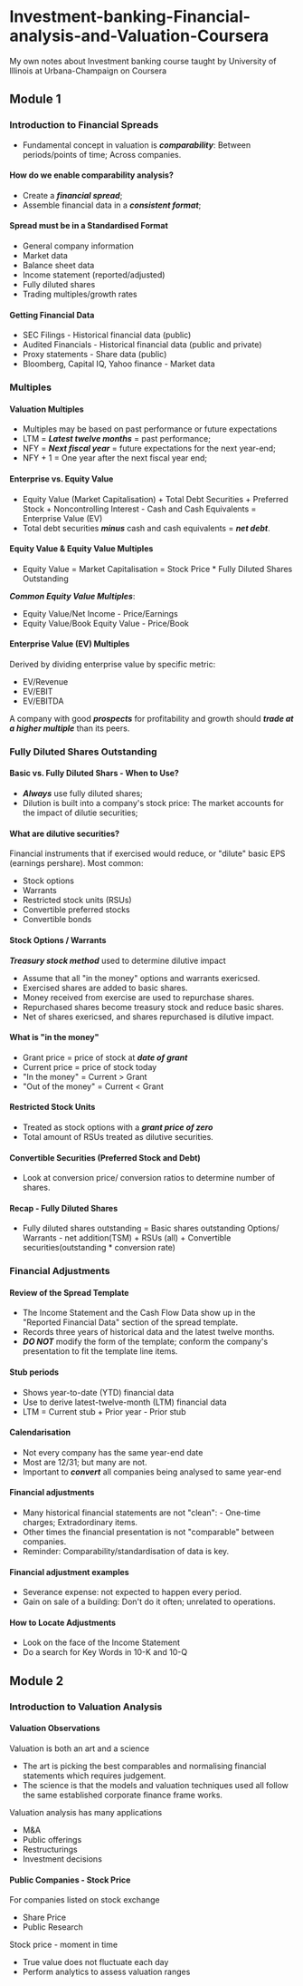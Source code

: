 # Investment-banking-Financial-analysis-and-Valuation-Coursera
My own notes about Investment banking course taught by University of Illinois at Urbana-Champaign on Coursera 

## Module 1

### Introduction to Financial Spreads

* Fundamental concept in valuation is ***comparability***: Between periods/points of time; Across companies.

#### How do we enable comparability analysis?

* Create a ***financial spread***;
* Assemble financial data in a ***consistent format***;

#### Spread must be in a Standardised Format

* General company information
* Market data
* Balance sheet data
* Income statement (reported/adjusted)
* Fully diluted shares
* Trading multiples/growth rates

#### Getting Financial Data

* SEC Filings - Historical financial data (public)
* Audited Financials - Historical financial data (public and private)
* Proxy statements - Share data (public)
* Bloomberg, Capital IQ, Yahoo finance - Market data

### Multiples

#### Valuation Multiples

* Multiples may be based on past performance or future expectations
* LTM = ***Latest twelve months*** = past performance;
* NFY = ***Next fiscal year*** = future expectations for the next year-end;
* NFY + 1 = One year after the next fiscal year end;

#### Enterprise vs. Equity Value

* Equity Value (Market Capitalisation) + Total Debt Securities + Preferred Stock + Noncontrolling Interest - Cash and Cash Equivalents = Enterprise Value (EV)
* Total debt securities ***minus*** cash and cash equivalents = ***net debt***.

#### Equity Value & Equity Value Multiples

* Equity Value = Market Capitalisation = Stock Price * Fully Diluted Shares Outstanding

***Common Equity Value Multiples***:

* Equity Value/Net Income - Price/Earnings
* Equity Value/Book Equity Value - Price/Book

#### Enterprise Value (EV) Multiples

Derived by dividing enterprise value by specific metric:
* EV/Revenue
* EV/EBIT
* EV/EBITDA

A company with good ***prospects*** for profitability and growth should ***trade at a higher multiple*** than its peers.

### Fully Diluted Shares Outstanding

#### Basic vs. Fully Diluted Shars - When to Use?

* ***Always*** use fully diluted shares;
* Dilution is built into a company's stock price: The market accounts for the impact of dilutie securities;

#### What are dilutive securities?

Financial instruments that if exercised would reduce, or "dilute" basic EPS (earnings pershare). Most common:

* Stock options
* Warrants
* Restricted stock units (RSUs)
* Convertible preferred stocks
* Convertible bonds

#### Stock Options / Warrants

***Treasury stock method*** used to determine dilutive impact

* Assume that all "in the money" options and warrants exericsed.
* Exercised shares are added to basic shares.
* Money received from exercise are used to repurchase shares.
* Repurchased shares become treasury stock and reduce basic shares.
* Net of shares exericsed, and shares repurchased is dilutive impact.

#### What is "in the money"

* Grant price = price of stock at ***date of grant***
* Current price = price of stock today
* "In the money" = Current > Grant
* "Out of the money" = Current < Grant

#### Restricted Stock Units

* Treated as stock options with a ***grant price of zero***
* Total amount of RSUs treated as dilutive securities.

#### Convertible Securities (Preferred Stock and Debt)

* Look at conversion price/ conversion ratios to determine number of shares.

#### Recap - Fully Diluted Shares

* Fully diluted shares outstanding = Basic shares outstanding Options/ Warrants - net addition(TSM) + RSUs (all) + Convertible securities(outstanding * conversion rate)

### Financial Adjustments

#### Review of the Spread Template

* The Income Statement and the Cash Flow Data show up in the "Reported Financial Data" section of the spread template.
* Records three years of historical data and the latest twelve months.
* ***DO NOT*** modify the form of the template; conform the company's presentation to fit the template line items.

#### Stub periods

* Shows year-to-date (YTD) financial data
* Use to derive latest-twelve-month (LTM) financial data
* LTM = Current stub + Prior year - Prior stub

#### Calendarisation

* Not every company has the same year-end date
* Most are 12/31; but many are not.
* Important to ***convert*** all companies being analysed to same year-end

#### Financial adjustments

* Many historical financial statements are not "clean": - One-time charges; Extradordinary items.
* Other times the financial presentation is not "comparable" between companies.
* Reminder: Comparability/standardisation of data is key.

#### Financial adjustment examples

* Severance expense: not expected to happen every period.
* Gain on sale of a building: Don't do it often; unrelated to operations.

#### How to Locate Adjustments

* Look on the face of the Income Statement
* Do a search for Key Words in 10-K and 10-Q

## Module 2

### Introduction to Valuation Analysis

#### Valuation Observations

Valuation is both an art and a science

* The art is picking the best comparables and normalising financial statements which requires judgement.
* The science is that the models and valuation techniques used all follow the same established corporate finance frame works.

Valuation analysis has many applications

* M&A
* Public offerings
* Restructurings
* Investment decisions

#### Public Companies - Stock Price

For companies listed on stock exchange

* Share Price
* Public Research

Stock price - moment in time

* True value does not fluctuate each day
* Perform analytics to assess valuation ranges
